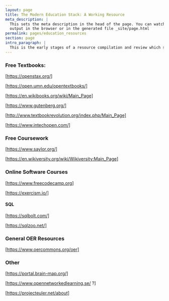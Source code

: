 ```yaml
---
layout: page
title: The Modern Education Stack: A Working Resource
meta_description: |
  This sets the meta description in the head of the page. You can watch the 
  output in the browser or in the generated file _site/page.html
permalink: pages/education_resources
section: page
intro_paragraph: |
  This is the early stages of a resource compilation and review which surveys the evolving landscapes in education
---
```

### Free Textbooks:

[https://openstax.org/]

[https://open.umn.edu/opentextbooks/]

[https://en.wikibooks.org/wiki/Main_Page]

[https://www.gutenberg.org/]

[http://www.textbookrevolution.org/index.php/Main_Page]

[https://www.intechopen.com/]


### Free Coursework

[https://www.saylor.org/]

[https://en.wikiversity.org/wiki/Wikiversity:Main_Page]

### Online Software Courses

[https://www.freecodecamp.org]

[https://exercism.io/]

#### SQL

[https://sqlbolt.com/]

[https://sqlzoo.net/]



### General OER Resources

[https://www.oercommons.org/oer]


### Other

[https://portal.brain-map.org/]

[https://www.opennetworkedlearning.se/ ?]

[https://projecteuler.net/about]
